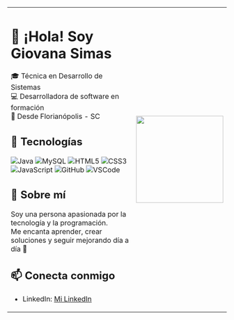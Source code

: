 <table>
  <tr>
    <td>

# 👋 ¡Hola! Soy Giovana Simas  

🎓 Técnica en Desarrollo de Sistemas  
💻 Desarrolladora de software en formación  
📍 Desde Florianópolis - SC  

## 🚀 Tecnologías
![Java](https://img.shields.io/badge/Java-007396?style=for-the-badge&logo=java&logoColor=white)
![MySQL](https://img.shields.io/badge/MySQL-4479A1?style=for-the-badge&logo=mysql&logoColor=white)
![HTML5](https://img.shields.io/badge/HTML5-E34F26?style=for-the-badge&logo=html5&logoColor=white)
![CSS3](https://img.shields.io/badge/CSS3-1572B6?style=for-the-badge&logo=css3&logoColor=white)
![JavaScript](https://img.shields.io/badge/JavaScript-F7DF1E?style=for-the-badge&logo=javascript&logoColor=000)
![GitHub](https://img.shields.io/badge/GitHub-181717?style=for-the-badge&logo=github&logoColor=white)
![VSCode](https://img.shields.io/badge/VSCode-007ACC?style=for-the-badge&logo=visualstudiocode&logoColor=white)

## 🌟 Sobre mí
Soy una persona apasionada por la tecnología y la programación.  
Me encanta aprender, crear soluciones y seguir mejorando día a día 🚀  

## 📫 Conecta conmigo
- LinkedIn: [Mi LinkedIn](https://www.linkedin.com)

    </td>
    <td>
      <img src="./86997d20-7cb4-4ec9-b4f9-32e41c016c3a.png" width="200"/>
    </td>
  </tr>
</table>
